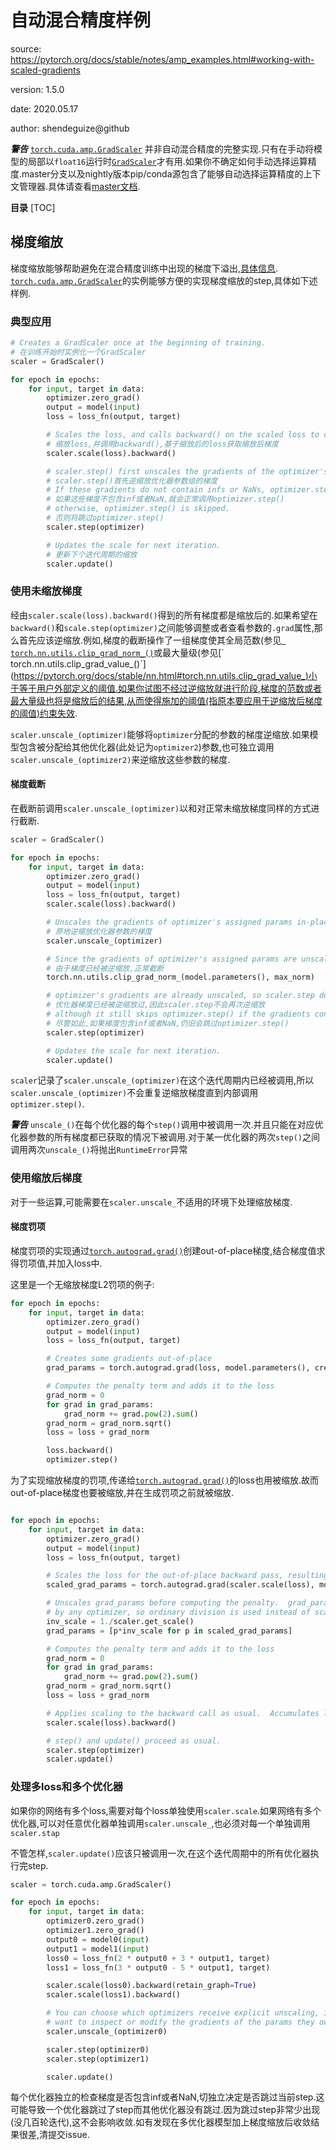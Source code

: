 # 自动混合精度样例
source: https://pytorch.org/docs/stable/notes/amp_examples.html#working-with-scaled-gradients

version: 1.5.0

date: 2020.05.17

author: shendeguize@github

***警告***
[`torch.cuda.amp.GradScaler`](https://pytorch.org/docs/stable/amp.html#torch.cuda.amp.GradScaler)
并非自动混合精度的完整实现.只有在手动将模型的局部以`float16`运行时[`GradScaler`](https://pytorch.org/docs/stable/amp.html#torch.cuda.amp.GradScaler)才有用.如果你不确定如何手动选择运算精度.master分支以及nightly版本pip/conda源包含了能够自动选择运算精度的上下文管理器.具体请查看[master文档](https://pytorch.org/docs/master/amp.html).

**目录**
[TOC]


## 梯度缩放
梯度缩放能够帮助避免在混合精度训练中出现的梯度下溢出,[具体信息](https://pytorch.org/docs/stable/amp.html#gradient-scaling).  
[`torch.cuda.amp.GradScaler`](https://pytorch.org/docs/stable/amp.html#torch.cuda.amp.GradScaler)的实例能够方便的实现梯度缩放的step,具体如下述样例.  
### 典型应用

```Python
# Creates a GradScaler once at the beginning of training.
# 在训练开始时实例化一个GradScaler
scaler = GradScaler()

for epoch in epochs:
    for input, target in data:
        optimizer.zero_grad()
        output = model(input)
        loss = loss_fn(output, target)

        # Scales the loss, and calls backward() on the scaled loss to create scaled gradients.
		# 缩放loss,并调用backward(),基于缩放后的loss获取缩放后梯度
        scaler.scale(loss).backward()

        # scaler.step() first unscales the gradients of the optimizer's assigned params.
		# scaler.step()首先逆缩放优化器参数组的梯度
        # If these gradients do not contain infs or NaNs, optimizer.step() is then called,
		# 如果这些梯度不包含inf或者NaN,就会正常调用optimizer.step()
        # otherwise, optimizer.step() is skipped.
		# 否则将跳过optimizer.step()
        scaler.step(optimizer)

        # Updates the scale for next iteration.
		# 更新下个迭代周期的缩放
        scaler.update()
```

### 使用未缩放梯度
经由`scaler.scale(loss).backward()`得到的所有梯度都是缩放后的.如果希望在`backward()`和`scale.step(optimizer)`之间能够调整或者查看参数的`.grad`属性,那么首先应该逆缩放.例如,梯度的截断操作了一组梯度使其全局范数(参见[` torch.nn.utils.clip_grad_norm_()`](https://pytorch.org/docs/stable/nn.html#torch.nn.utils.clip_grad_norm_)或最大量级(参见[`
torch.nn.utils.clip_grad_value_()`](https://pytorch.org/docs/stable/nn.html#torch.nn.utils.clip_grad_value_)小于等于用户外部定义的阈值.如果你试图不经过逆缩放就进行阶段,梯度的范数或者最大量级也将是缩放后的结果,从而使得施加的阈值(指原本要应用于逆缩放后梯度的阈值)约束失效.


`scaler.unscale_(optimizer)`能够将`optimizer`分配的参数的梯度逆缩放.如果模型包含被分配给其他优化器(此处记为`optimizer2`)参数,也可独立调用`scaler.unscale_(optimizer2)`来逆缩放这些参数的梯度.

#### 梯度截断
在截断前调用`scaler.unscale_(optimizer)`以和对正常未缩放梯度同样的方式进行截断.
```python
scaler = GradScaler()

for epoch in epochs:
    for input, target in data:
        optimizer.zero_grad()
        output = model(input)
        loss = loss_fn(output, target)
        scaler.scale(loss).backward()

        # Unscales the gradients of optimizer's assigned params in-place
		# 原地逆缩放优化器参数的梯度
        scaler.unscale_(optimizer)

        # Since the gradients of optimizer's assigned params are unscaled, clips as usual:
		# 由于梯度已经被逆缩放,正常截断
        torch.nn.utils.clip_grad_norm_(model.parameters(), max_norm)

        # optimizer's gradients are already unscaled, so scaler.step does not unscale them,
		# 优化器梯度已经被逆缩放过,因此scaler.step不会再次逆缩放
        # although it still skips optimizer.step() if the gradients contain infs or NaNs.
		# 尽管如此,如果梯度包含inf或者NaN,仍旧会跳过optimizer.step()
        scaler.step(optimizer)

        # Updates the scale for next iteration.
        scaler.update()
```

`scaler`记录了`scaler.unscale_(optimizer)`在这个迭代周期内已经被调用,所以` scaler.unscale_(optimizer)`不会重复逆缩放梯度直到内部调用`optimizer.step()`.

***警告***
`unscale_()`在每个优化器的每个`step()`调用中被调用一次.并且只能在对应优化器参数的所有梯度都已获取的情况下被调用.对于某一优化器的两次`step()`之间调用两次`unscale_()`将抛出`RuntimeError`异常

### 使用缩放后梯度
对于一些运算,可能需要在`scaler.unscale_`不适用的环境下处理缩放梯度.

#### 梯度罚项
梯度罚项的实现通过[`torch.autograd.grad()`](https://pytorch.org/docs/stable/autograd.html#torch.autograd.grad)创建out-of-place梯度,结合梯度值求得罚项值,并加入loss中.

这里是一个无缩放梯度L2罚项的例子:

```python
for epoch in epochs:
    for input, target in data:
        optimizer.zero_grad()
        output = model(input)
        loss = loss_fn(output, target)

        # Creates some gradients out-of-place
        grad_params = torch.autograd.grad(loss, model.parameters(), create_graph=True)

        # Computes the penalty term and adds it to the loss
        grad_norm = 0
        for grad in grad_params:
            grad_norm += grad.pow(2).sum()
        grad_norm = grad_norm.sqrt()
        loss = loss + grad_norm

        loss.backward()
        optimizer.step()
```

为了实现缩放梯度的罚项,传递给[`torch.autograd.grad()`](https://pytorch.org/docs/stable/autograd.html#torch.autograd.grad)的loss也用被缩放.故而out-of-place梯度也要被缩放,并在生成罚项之前就被缩放.

```python

for epoch in epochs:
    for input, target in data:
        optimizer.zero_grad()
        output = model(input)
        loss = loss_fn(output, target)

        # Scales the loss for the out-of-place backward pass, resulting in scaled grad_params
        scaled_grad_params = torch.autograd.grad(scaler.scale(loss), model.parameters(), create_graph=True)

        # Unscales grad_params before computing the penalty.  grad_params are not owned
        # by any optimizer, so ordinary division is used instead of scaler.unscale_:
        inv_scale = 1./scaler.get_scale()
        grad_params = [p*inv_scale for p in scaled_grad_params]

        # Computes the penalty term and adds it to the loss
        grad_norm = 0
        for grad in grad_params:
            grad_norm += grad.pow(2).sum()
        grad_norm = grad_norm.sqrt()
        loss = loss + grad_norm

        # Applies scaling to the backward call as usual.  Accumulates leaf gradients that are correctly scaled.
        scaler.scale(loss).backward()

        # step() and update() proceed as usual.
        scaler.step(optimizer)
        scaler.update()
```

### 处理多loss和多个优化器
如果你的网络有多个loss,需要对每个loss单独使用`scaler.scale`.如果网络有多个优化器,可以对任意优化器单独调用`scaler.unscale_`,也必须对每一个单独调用`scaler.stap`

不管怎样,`scaler.update()`应该只被调用一次,在这个迭代周期中的所有优化器执行完step.
```python
scaler = torch.cuda.amp.GradScaler()

for epoch in epochs:
    for input, target in data:
        optimizer0.zero_grad()
        optimizer1.zero_grad()
        output0 = model0(input)
        output1 = model1(input)
        loss0 = loss_fn(2 * output0 + 3 * output1, target)
        loss1 = loss_fn(3 * output0 - 5 * output1, target)

        scaler.scale(loss0).backward(retain_graph=True)
        scaler.scale(loss1).backward()

        # You can choose which optimizers receive explicit unscaling, if you
        # want to inspect or modify the gradients of the params they own.
        scaler.unscale_(optimizer0)

        scaler.step(optimizer0)
        scaler.step(optimizer1)

        scaler.update()
```

每个优化器独立的检查梯度是否包含inf或者NaN,切独立决定是否跳过当前step.这可能导致一个优化器跳过了step而其他优化器没有跳过.因为跳过step非常少出现(没几百轮迭代),这不会影响收敛.如有发现在多优化器模型加上梯度缩放后收敛结果很差,清提交issue.